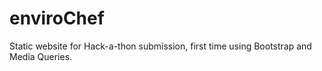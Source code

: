 # enviroChef
Static website for Hack-a-thon submission, first time using Bootstrap and Media Queries.
